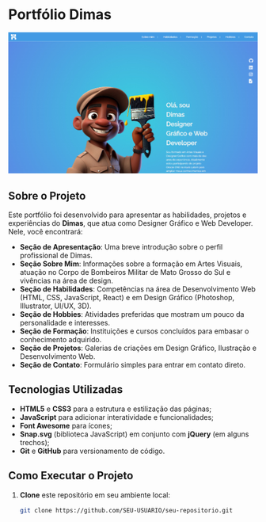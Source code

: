 # Portfólio Dimas

<img src="./assets/img/portifolio-dimas.jpg" alt="Projeto Web 1" data-index="0">

## Sobre o Projeto

Este portfólio foi desenvolvido para apresentar as habilidades, projetos e experiências do **Dimas**, que atua como Designer Gráfico e Web Developer. Nele, você encontrará:

- **Seção de Apresentação**: Uma breve introdução sobre o perfil profissional de Dimas.
- **Seção Sobre Mim**: Informações sobre a formação em Artes Visuais, atuação no Corpo de Bombeiros Militar de Mato Grosso do Sul e vivências na área de design.
- **Seção de Habilidades**: Competências na área de Desenvolvimento Web (HTML, CSS, JavaScript, React) e em Design Gráfico (Photoshop, Illustrator, UI/UX, 3D).
- **Seção de Hobbies**: Atividades preferidas que mostram um pouco da personalidade e interesses.
- **Seção de Formação**: Instituições e cursos concluídos para embasar o conhecimento adquirido.
- **Seção de Projetos**: Galerias de criações em Design Gráfico, Ilustração e Desenvolvimento Web.
- **Seção de Contato**: Formulário simples para entrar em contato direto.

## Tecnologias Utilizadas

- **HTML5** e **CSS3** para a estrutura e estilização das páginas;
- **JavaScript** para adicionar interatividade e funcionalidades;
- **Font Awesome** para ícones;
- **Snap.svg** (biblioteca JavaScript) em conjunto com **jQuery** (em alguns trechos);
- **Git** e **GitHub** para versionamento de código.

## Como Executar o Projeto

1. **Clone** este repositório em seu ambiente local:
   ```bash
   git clone https://github.com/SEU-USUARIO/seu-repositorio.git
